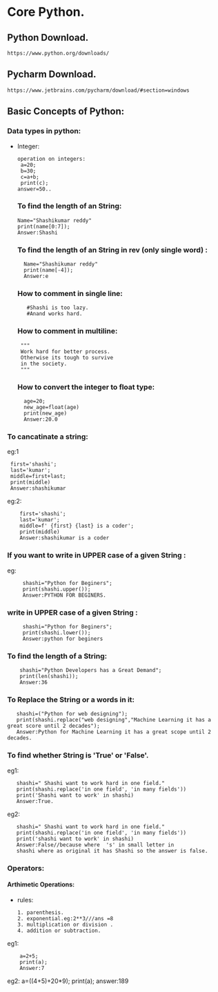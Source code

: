 # Core Python.
## Python Download.

    https://www.python.org/downloads/
    
## Pycharm Download.
    https://www.jetbrains.com/pycharm/download/#section=windows

## Basic Concepts of Python:
### Data types in python:
 * Integer:
            
       operation on integers:
        a=20;
        b=30;
        c=a+b;
        print(c);
       answer=50..
   ### To find the length of an String:
       Name="Shashikumar reddy"
       print(name[0:7]);
       Answer:Shashi
    ### To find the length of an String in rev (only single word) :
         Name="Shashikumar reddy"
         print(name[-4]);
         Answer:e
   ### How to comment in single line:
      
          #Shashi is too lazy.
          #Anand works hard.
   ### How to comment in multiline:
        """
        Work hard for better process.
        Otherwise its tough to survive 
        in the society.
        """
   ### How to convert the integer to float type:
         age=20;
         new_age=float(age)
         print(new_age)
         Answer:20.0
         
  ### To cancatinate a string:
  eg:1
  
     first='shashi';
     last='kumar';
     middle=first+last;
     print(middle)
     Answer:shashikumar
   eg:2:
   
        first='shashi';
        last='kumar';
        middle=f' {first} {last} is a coder';
        print(middle)
        Answer:shashikumar is a coder
     
   ### If you want to write in UPPER case of a given String :
   eg:
             
         shashi="Python for Beginers";
         print(shashi.upper());
         Answer:PYTHON FOR BEGINERS.
       
   ###  write in UPPER case of a given String :
         shashi="Python for Beginers";
         print(shashi.lower());
         Answer:python for beginers
         
   ### To find the length of a String:
        shashi="Python Developers has a Great Demand";
        print(len(shashi));
        Answer:36
   ### To Replace the String or  a words in it:
       shashi=("Python for web designing");
       print(shashi.replace("web designing","Machine Learning it has a great score until 2 decades");
       Answer:Python for Machine Learning it has a great scope until 2 decades.
   
   ### To find whether String is 'True' or 'False'.
   eg1:
   
       shashi=" Shashi want to work hard in one field."
       print(shashi.replace('in one field', 'in many fields'))
       print('Shashi want to work' in shashi)
       Answer:True.
       
   eg2:
   
       shashi=" Shashi want to work hard in one field."
       print(shashi.replace('in one field', 'in many fields'))
       print('shashi want to work' in shashi)
       Answer:False//because where  's' in small letter in 
       shashi where as original it has Shashi so the answer is false.
      
   ### Operators:
   #### Arthimetic Operations:
        
  * rules:
  
        1. parenthesis.
        2. exponential.eg:2**3///ans =8
        3. multiplication or division .
        4. addition or subtraction.
   eg1:
   
        a=2+5;
        print(a);
        Answer:7
   eg2:
        a=((4+5)+20*9);
        print(a);
        answer:189
        
        
        
        
   
        
   
